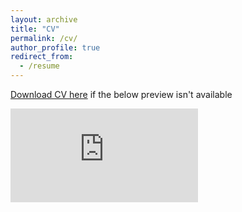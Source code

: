 ```yaml
---
layout: archive
title: "CV"
permalink: /cv/
author_profile: true
redirect_from:
  - /resume
---
```


[Download CV here](https://drive.google.com/file/d/1WhY6R0HRlCJhkD5xClULUNg-VmAFwJWv/view?usp=sharing) if the below preview isn't available

<embed src="https://drive.google.com/file/d/1WhY6R0HRlCJhkD5xClULUNg-VmAFwJWv/preview" type="application/pdf">
